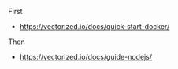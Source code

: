 First
- https://vectorized.io/docs/quick-start-docker/

Then
- https://vectorized.io/docs/guide-nodejs/